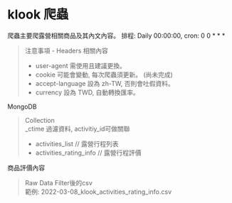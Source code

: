# klook 爬蟲
爬蟲主要爬露營相關商品及其內文內容。
排程: Daily 00:00:00, cron: 0 0 * * *
> 注意事項 - Headers 相關內容
> * user-agent 需使用且建議更換。
> * cookie 可能會變動, 每次爬蟲須更新。 (尚未完成)
> * accept-language 設為 zh-TW, 否則會吐假資料。
> * currency 設為 TWD, 自動轉換匯率。

MongoDB  
> Collection  
> _ctime 過濾資料, activitiy_id可做關聯
> * activities_list // 露營行程列表
> * activities_rating_info // 露營行程評價

商品評價內容
> Raw Data Filter後的csv  
> 範例: 2022-03-08_klook_activities_rating_info.csv
